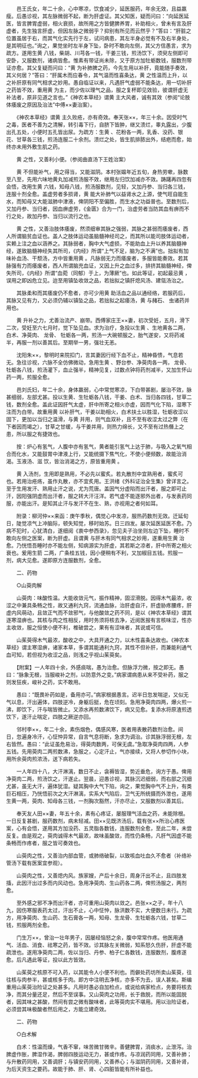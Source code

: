 <!-- { "loadSidebar": true } -->
　　邑王氏女，年二十余，心中寒凉，饮食减少，延医服药，年余无效，且益羸瘦。后愚诊视，其左脉微弱不起，断为肝虚证。其父知医，疑而问曰：“向延医延医，皆言脾胃虚弱，相火衰损，故所用之方皆健脾养胃，补助相火，曾未有言及肝虚者，先生独言肝虚，但因左脉之微弱乎？抑别有所见而云然乎？”答曰：“肝脏之位置虽居于右，而其气化实先行于左，试问病患，其左半身必觉有不及右半身处，是其明征也。”询之，果觉坐时左半身下坠，卧时不敢向左侧，其父方信愚言，求为疏方。遂用生黄 八钱，柴胡、川芎各一钱，干姜三钱，煎汤饮下，须臾左侧即可安卧，又服数剂，诸病皆愈。惟素有带证尚未除，又于原方加牡蛎数钱，服数剂带证亦愈。其父复疑而问曰：“黄 为补肺脾之药，今先生用以补肝，竟能随手奏效，其义何居？”答曰：“肝属木而应春令，其气温而性喜条达，黄 之性温而上升，以之补肝原有同气相求之妙用。愚自临证以来，凡遇肝气虚弱不能条达，用一切补肝之药皆不效，重用黄 为主，而少佐以理气之品，服之复杯即见效验，彼谓肝虚无补法者，原非见道之言也。”《神农本草经》谓黄 主大风者，诚有其效（参阅“论肢体痿废之原因及治法”中傅××妻治案）。

　　《神农本草经》谓黄 主久败疮，亦有奇效。奉天张××，年三十余。因受时气之毒，医者不善为之清解，转引毒下行，自脐下皆肿，继又溃烂，睾丸露出，少腹出孔五处，小便时五孔皆出尿。为疏方：生黄 、花粉各一两，乳香、没药、银花、甘草各三钱，煎汤连服二十余剂。溃烂之处，皆生肌排脓出外，结疤而愈，始终亦未用外敷生肌之药。

　　黄 之性，又善利小便。（参阅曲直汤下王姓治案）

　　黄 不但能补气，用之得当，又能滋阴。本村张媪年近五旬，身热劳嗽，脉数至八至，先用六味地黄丸加减煎汤服不效，继用左归饮加减亦不效。踌躇再四忽有会悟，改用生黄 六钱，知母八钱，煎汤服数剂，见轻，又加丹参、当归各三钱，连服十剂全愈。盖虚劳者多损肾，黄 能大补肺气以益肾水之上源，使气旺自能生水，而知母又大能滋肺中津液，俾阴阳不至偏胜，而生水之功益普也。至数剂后，又加丹参、当归者，因血痹虚劳，《金匮》合为一门，治虚劳者当防其血有痹而不行之处，故加丹参、当归以流行之也。

　　黄 之性，又善治肢体痿废，然须细审其脉之强弱，其脉之甚弱而痿废者，西人所谓脑贫血证也。盖人之肢体运动虽脑髓神经司之，而其所以能司肢体运动者，实赖上注之血以涵养之。其脉弱者，胸中大气虚损，不能助血上升以养其脑髓神经，遂致脑髓神经失其所司，《内经》所谓“上气不足，脑为之不满”也。拙拟有加味补血汤、干颓汤，方中皆重用黄 。凡脉弱无力而痿废者，多服皆能奏效。若其脉强有力而痿废者，西人所谓脑充血证，又因上升之血过多，排挤其脑髓神经，俾失所司，《内经》所谓“血菀（同郁）于上，为薄厥”也。如此等证，初起最忌黄 ，误用之即凶危立见。迨至用镇坠收敛之品，若拙拟之镇肝熄风汤、建瓴汤治之。

　　其脉柔和而其痿废仍不愈者，亦可少用黄 助活血之品以通经络，若服药后，其脉又见有力，又必须仍辅以镇坠之品，若拙拟之起痿汤，黄 与赭石、 虫诸药并用也。

　　黄 升补之力，尤善治流产、崩带。西傅家庄王××妻，初次受妊，五月，滑下二次，受妊至六七月时，觉下坠见血。求为治疗，急投以生黄 、生地黄各二两，白术、净萸肉、 龙骨、 牡蛎各一两，煎汤一大碗顿服之，胎气遂安，又将药减半，再服一剂以善其后。至期举一男，强壮无恙。

　　沈阳朱××，黎明时来院扣门，言其妻因行经下血不止，精神昏愦，气息若无。急往诊视，六脉不全仿佛微动，急用生黄 、野台参、净萸肉各一两， 龙骨、 牡蛎各八钱，煎汤灌下，血止强半，精神见复，过数点钟将药剂减半，又加生怀山药一两，煎服全愈。

　　邑刘氏妇，年二十余，身体羸弱，心中常觉寒凉，下白带甚剧，屡治不效，脉甚细弱，左部尤甚。投以生黄、生牡蛎各八钱，干姜、白术、当归各四钱，甘草二钱，数剂全愈。盖此证因肝气太虚，肝中所寄之相火亦虚，因而气化下陷，湿寒下注而为白带。故重用黄 以补肝气，干姜以助相火，白术扶土以胜湿，牡蛎收涩以固下，更加以当归之温滑，与黄 并用，则气血双补，且不至有收涩太过之弊（在下者因而竭之），甘草之甘缓，与干姜并用，则热力绵长，又不至有过热僭上之患，所以服之有捷效也。

　　按：炉心有氢气，人腹中亦有氢气，黄者能引氢气上达于肺，与吸入之氧气相合而化水，又能鼓胃中津液上行，又能统摄下焦气化，不使小便频数，故能治消渴。玉液汤、滋 饮，皆治消渴之方，原皆重用黄 。

　　黄 入汤剂，生用即是熟用，不必先以蜜炙。若丸散剂中宜熟用者，蜜炙可也。若用治疮疡，虽作丸散，亦不宜炙用。王洪绪《外科证治全生集》曾详言之。至于生用发汗、熟用止汗之说，尤为荒唐。盖因气分虚陷而出汗者，服之即可止汗，因阳强阴虚而出汗者，服之转大汗汪洋。若气虚不能逐邪外出者，与发表药同服，亦能出汗。是知其止汗与发汗不在生、熟，亦视用之者何如耳。

　　附录：柳河仲××来函：庚午季秋，偶觉心中发凉，服热药数剂无效。迁延旬日，陡觉凉气上冲脑际，顿失知觉，移时始苏。日三四发。屡次延医延医不愈。乃病不犯时，心犹清白，遂细阅《衷中参西录》，忽见夫子治坐则左边下坠，睡时不敢向左侧之医案，断为肝虚。且谓黄 与肝木有同气相求之妙用，遂重用生黄 治愈。乃恍悟吾睡时亦不能左侧，知病源实为肝虚，其若斯之凉者，肝中所寄之相火衰也。爰用生箭 二两，广条桂五钱，因小便稍有不利，又加椒目五钱。煎服一剂，病大见愈。遂即原方连服数剂，全愈。

　　二、药物

　　○山萸肉解

　　山萸肉：味酸性温。大能收敛元气，振作精神，固涩滑脱。因得木气最浓，收涩之中兼具条畅之性，故又通利九窍，流通血脉，治肝虚自汗，肝虚胁疼腰疼，肝虚内风萌动，且敛正气而不敛邪气，与他酸敛之药不同，是以《神农本草经》谓其逐寒湿痹也。其核与肉之性相反，用时务须将核去净，近阅医报有言核味涩，性亦主收敛，服之恒使小便不利，椎破尝之，果有有涩味者，其说或可信。

　　山茱萸得木气最浓，酸收之中，大具开通之力，以木性喜条达故也。《神农本草经》谓主寒湿痹，诸家本草，多谓其能通利九窍，其性不但补肝，而兼能利通气血可知，若但视为收涩之品，则浅之乎视山茱萸矣。

　　【附案】一人年四十余，外感痰喘，愚为治愈。但脉浮力微，按之即无。愚曰：“脉象无根，当服峻补之剂，以防意外之变。”病家谓病患从来不受补药，服之则发狂疾，峻补之药，实不敢用。

　　愚曰：“既畏补药如是，备用亦可。”病家根据愚言。迟半日忽发喘逆，又似无气以息，汗出遍体，四肢逆冷，身躯后挺，危在顷刻。急用净萸肉四两，爆火煎一沸，即饮下，汗与喘皆微止。又添水再煎数沸饮下，病又见愈。复添水将原渣煎透饮下，遂汗止喘定，四肢之厥逆亦回。

　　邻村李××，年二十余，素伤烟色，偶感风寒，医者用表散药数剂治愈。间日，忽遍身冷汗，心怔忡异常，自言气息将断，急求为调治。诊其脉浮弱无根，左右皆然。愚曰：“此证虽危易治，得萸肉数两，可保无虞。”急取净萸肉四两，人参五钱。先用萸肉二两煎数沸，急服之，心定汗止，气亦接续，又将人参切作小块，用所余萸肉煎浓汤，送下病若失。

　　一人年四十八，大汗淋漓，数日不止，衾褥皆湿，势近垂危，询方于愚。俾用净萸肉二两，煎汤饮之，汗遂止。翌晨，迎愚诊视，其脉沉迟细弱，而右部之沉细尤甚，虽无大汗，遍体犹湿。疑其胸中大气下陷，询之，果觉胸中气不上升，有类巨石相压，乃恍悟前次之大汗淋漓，实系大气陷后，卫气无所统摄而外泄也，遂用生黄一两，萸肉、知母各三钱，一剂胸次豁然，汗亦尽止，又服数剂以善其后。

　　奉天友人田××妻，年五十余，素有心疼证，屡服理气活血之药，未能除根。一日反复甚剧，服药数剂，病未轻减。田××见既济汤后，载有张××所治心疼医案，心有会悟，遂用其方加没药、五灵脂各数钱，连服数剂全愈，至此二年，未尝反复。由是观之，萸肉诚得木气最浓，故味虽酸敛，而性仍条畅，凡肝气因虚不能条畅而作疼者，服之皆可奏效也。

　　山萸肉之性，又善治内部血管，或肺络破裂，以致咳血吐血久不愈者（补络补管汤下载有医案宜参观）。

　　山萸肉之性，又善熄内风。族家嫂，产后十余日，周身汗出不止，且四肢发搐，此因汗出过多而内风动也。急用净萸肉、生山药各二两，俾煎汤服之，两剂愈。

　　至外感之邪不净而出汗者，亦可重用山萸肉以敛之。邑张××之子，年十八九，因伤寒服表药太过，汗出不止，心中怔忡，脉洪数不实，大便数日未行。为疏方，用净萸肉、生山药、生石膏各一两，知母、生龙骨、生牡蛎各六钱，甘草二钱，煎服两剂全愈。

　　门生万××，曾治一壮年男子，因屡经恼怒之余，腹中常常作疼。他医用通气、活血、消食、祛寒之药，皆不效。诊其脉左关微弱，知系怒久伤肝，肝虚不能疏泄也。遂用净萸肉二两，佐以当归、丹参、柏子仁各数钱，连服数剂，腹疼遂愈。后凡遇此等证，投以此方皆效。

　　山茱萸之核原不可入药，以其能令人小便不利也。而僻处药坊所卖山茱萸，往往核与肉参半，甚或核多于肉。即方中注明去净核，亦多不为去，误人甚矣。斯编重用山茱萸治险证之处甚多。凡用时愚必自加检点，或说给病家检点，务要将核去净，而其分量还足，然后不至误事。又山萸肉之功用，长于救脱，而所以能固脱者，因其味之甚酸，然间有尝之微有酸味者，此等萸肉实不堪用。用以治险证者，必须尝其味极酸者然后用之，方能立建奇效。

　　二、药物

　　○白术解

　　白术：性温而燥，气香不窜，味苦微甘微辛。善健脾胃，消痰水，止泄泻。治脾虚作胀，脾湿作渴，脾弱四肢运动无力，甚或作疼。与凉润药同用，又善补肺；与升散药同用，又善调肝；与镇安药同用，又善养心；与滋阴药同用，又善补肾，为后天资生之要药。故能于肺、肝、肾、心四脏皆能有所补益也。

